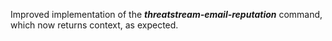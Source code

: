 Improved implementation of the ***threatstream-email-reputation*** command, which now returns context, as expected.
